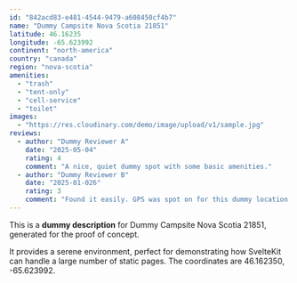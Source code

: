 ```yaml
---
id: "842acd83-e481-4544-9479-a608450cf4b7"
name: "Dummy Campsite Nova Scotia 21851"
latitude: 46.16235
longitude: -65.623992
continent: "north-america"
country: "canada"
region: "nova-scotia"
amenities:
  - "trash"
  - "tent-only"
  - "cell-service"
  - "toilet"
images:
  - "https://res.cloudinary.com/demo/image/upload/v1/sample.jpg"
reviews:
  - author: "Dummy Reviewer A"
    date: "2025-05-04"
    rating: 4
    comment: "A nice, quiet dummy spot with some basic amenities."
  - author: "Dummy Reviewer B"
    date: "2025-01-026"
    rating: 3
    comment: "Found it easily. GPS was spot on for this dummy location."
---
```


This is a **dummy description** for Dummy Campsite Nova Scotia 21851, generated for the proof of concept.

It provides a serene environment, perfect for demonstrating how SvelteKit can handle a large number of static pages. The coordinates are 46.162350, -65.623992.
